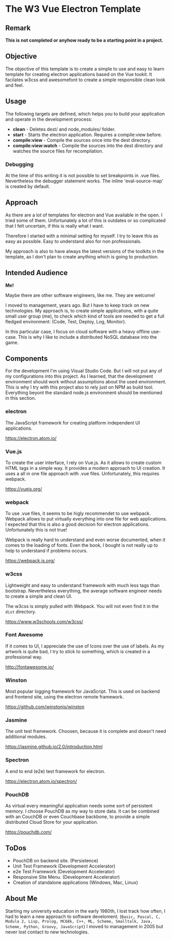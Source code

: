 # The W3 Vue Electron Template

## Remark
**This is not completed or anyhow ready to be a starting point in a project.**

## Objective
The objective of this template is to create a simple to use and easy to learn template for creating electron applications based on the Vue tookit. It facilates w3css and awesomefont to create a simple responsible clean look and feel.

## Usage
The following targets are defined, which helps you to build your application and operate in the development process:

- **clean** - Deletes dest/ and node_modules/ folder.
- **start** - Starts the electron application. Requires a compile:view before.
- **compile:view** - Compile the sources once into the dest directory.
- **compile:view:watch** - Compile the sources into the dest directory and watches the source files for recompilation.

### Debugging
At the time of this writing it is not possible to set breakpoints in .vue files. Nevertheless the debugger statement works. The inline 'eval-source-map' is created by default.

## Approach
As there are a lot of templates for electron and Vue available in the open. I tried some of them. Unfortunately a lot of this is outdates or so complicated that I felt uncertain, if this is really what I want.

Therefore I started with a minimal setting for myself. I try to leave this as easy as possible. Easy to understand also for non professionals.

My approach is also to have always the latest versions of the toolkits in the template, as I don't plan to create anything which is going to production.

## Intended Audience

**Me!**

Maybe there are other software engineers, like me. They are welcome!

I moved to management, years ago. But I have to keep track on new technologies. My approach is, to create simple applications, with a quite small user group (me), to check which kind of tools are needed to get a full fledged environment: (Code, Test, Deploy, Log, Monitor).

In this particular case, I focus on cloud software with a heavy offline use-case. This is why I like to include a distributed NoSQL database into the game.

## Components

For the development I'm using Visual Studio Code. But I will not put any of my configurations into this project. As I learned, that the development environment should work without assumptions about the used environment. This is why I try with this project also to rely just on NPM as build tool. Everything beyont the standard node.js environment should be mentioned in this section.

### electron ###
The JavaScript framework for creating platform independent UI applications.

<https://electron.atom.io/>

### Vue.js ###
To create the user interface, I rely on Vue.js. As it allows to create custom HTML tags in a simple way. It provides a modern approach to UI creation. It uses a all in one file approach with .vue files. Unfortunately, this requires webpack.

<https://vuejs.org/>

### webpack ###
To use .vue files, it seems to be higly recommendet to use webpack. Webpack allows to put virtually everything into one file for web applications. I expected that this is also a good decision for electron applications. Unfortunately this is not true! 

Webpack is really hard to understand and even worse documented, when it comes to the loading of fonts. Even the book, I bought is not really up to help to understand if problems occurs.

<https://webpack.js.org/>

### w3css ###
Lightweight and easy to understand framework with much less tags than bootstrap. Nevertheless everything, the average software engineer needs to create a simple and clean UI. 

The w3css is simply pulled with Webpack. You will not even find it in the `dist` directory.

<https://www.w3schools.com/w3css/>

### Font Awesome ###
If it comes to UI, I appreciate the use of Icons over the use of labels. As my artwork is quite bad, I try to stick to something, which is created in a professional way.

<http://fontawesome.io/>

### Winston ###
Most popular logging framework for JavaScript. This is used on backend and frontend site, using the electron remote framework.

<https://github.com/winstonjs/winston>

### Jasmine ###
The unit test framework. Choosen, because it is complete and doesn't need additional modules.

<https://jasmine.github.io/2.0/introduction.html>

### Spectron ###
A end to end (e2e) test framework for electron. 

<https://electron.atom.io/spectron/>

### PouchDB ###
As virtual every meaningful application needs some sort of persistent memory. I choose PouchDB as my way to store data. It can be combined with an CouchDB or even Couchbase backbone, to provide a simple distributed Cloud Store for your application.

<https://pouchdb.com/>

## ToDos
- PouchDB on backend site. (Persistence)
- Unit Test Framework (Development Accelerator)
- e2e Test Framework (Development Accelerator)
- Responsive Site Menu. (Development Accelerator)
- Creation of standalone applications (Windows, Mac, Linux)

## About Me
Starting my university education in the early 1980th, I lost track how often, I had to learn a new approach to software develoment. (`Basic, Pascal, C, Modula 2, Lisp, Prolog, MC68k, C++, ML, Scheme, Smalltalk, Java, Scheme, Python, Groovy, JavaScript`) I moved to management in 2005 but never lost contact to new technologies.
